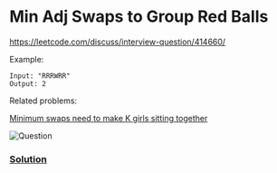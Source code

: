 # Min Adj Swaps to Group Red Balls

https://leetcode.com/discuss/interview-question/414660/

Example:

    Input: "RRRWRR"
    Output: 2

Related problems:

[Minimum swaps need to make K girls sitting together](https://leetcode.com/discuss/interview-question/125154/ "")

![Question](https://assets.leetcode.com/users/krunal4/image_1573072367.png "Question")

### [Solution](MinAdjSwapsToGroupRedBalls.java)